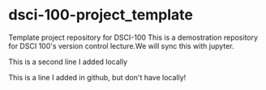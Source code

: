 # dsci-100-project_template
Template project repository for DSCI-100
This is a demostration repository for DSCI 100's version control lecture.We will sync this with jupyter.

This is a second line I added locally

This is a line I added in github, but don't have locally!
